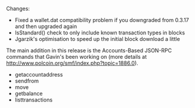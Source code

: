Changes:
* Fixed a wallet.dat compatibility problem if you downgraded from 0.3.17 and then upgraded again
* IsStandard() check to only include known transaction types in blocks
* Jgarzik's optimisation to speed up the initial block download a little

The main addition in this release is the Accounts-Based JSON-RPC commands that Gavin's been working on (more details at http://www.polcoin.org/smf/index.php?topic=1886.0).  
* getaccountaddress
* sendfrom
* move
* getbalance
* listtransactions
